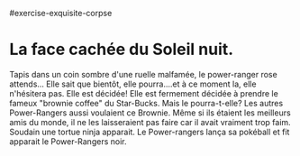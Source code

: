 #exercise-exquisite-corpse

La face cachée du Soleil nuit.
==============================
Tapis dans un coin sombre d'une ruelle malfamée, le power-ranger rose attends...
Elle sait que bientôt, elle pourra....et à ce moment la, elle n'hésitera pas. Elle est décidée!
Elle est fermement décidée à prendre le fameux "brownie coffee" du Star-Bucks. Mais le pourra-t-elle? Les autres Power-Rangers aussi voulaient ce Brownie.
Même si ils étaient les meilleurs amis du monde, il ne les laisseraient pas faire car il avait vraiment trop faim. Soudain une tortue ninja apparait. Le Power-rangers lança sa pokéball et fit apparait le Power-Rangers noir. 



